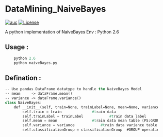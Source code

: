 # DataMining_NaiveBayes

[![auc][aucsvg]][auc] [![License][licensesvg]][license]

[aucsvg]: https://img.shields.io/badge/tyty-NaiveBayes-orange.svg
[auc]: https://github.com/bravotty/DataMining_NaiveBayes

[licensesvg]: https://img.shields.io/badge/License-MIT-blue.svg
[license]: https://github.com/bravotty/DataMining_NaiveBayes/blob/master/LICENSE


A python implementation of NaiveBayes
Env       : Python 2.6

## Usage     : 

```lisp
	python 2.6
	python naiveBayes.py

```


## Defination :
```lisp
-- Use pandas DataFrame datatype to handle the NaiveBayes Model
-- mean     -> dataFrame.mean()
-- variance -> dataFrame.variance()
class NaiveBayes:
	def __init__(self, train=None, trainLabel=None, mean=None, variance=None, classificationGroup=None):
		self.train = train 				#train data
		self.trainLabel = trainLabel 			#train data label
		self.mean = mean 				#train data mean table (PS:GROUPED)
		self.variance = variance 			#train data variance table  (PS:GROUPED)
		self.classificationGroup = classificationGroup 	#GROUP operation - pd.DataFrame
```